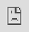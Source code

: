 ```yaml
---
layout: post
published: true
title: Houghton connection
image: http://www.fredonia.edu/pr/virtual360/science_center/2014_05/images/9_o_2.jpg
---
```

<iframe style="position:fixed; top:0px; left:0px; bottom:0px; right:0px; width:100%; height:100%; border:none; margin:0; padding:0; overflow:hidden; z-index:999999;" src="http://www.fredonia.edu/pr/virtual360/science_center/2014_05/9.html" frameBorder="0">If you see nothing here, your browser may be out of date.</iframe>
